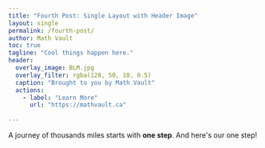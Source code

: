 ```yaml
---
title: "Fourth Post: Single Layout with Header Image"
layout: single
permalink: /fourth-post/
author: Math Vault
toc: true
tagline: "Cool things happen here."
header:
  overlay_image: BLM.jpg
  overlay_filter: rgba(128, 50, 10, 0.5)
  caption: "Brought to you by Math Vault"
  actions:
    - label: "Learn More"
      url: "https://mathvault.ca"
      
---
```


A journey of thousands miles starts with **one step**. And here's our one step!
